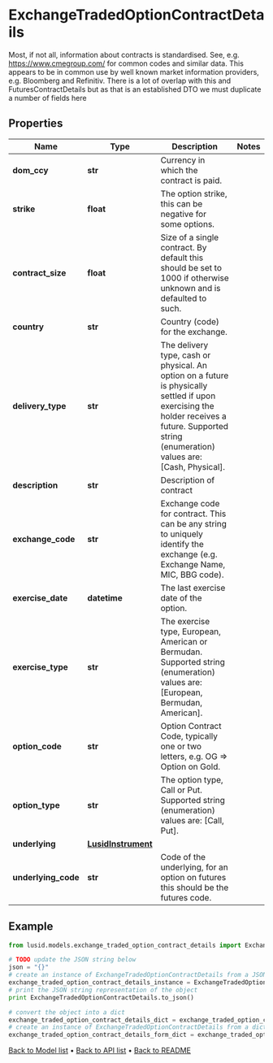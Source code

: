 # ExchangeTradedOptionContractDetails

Most, if not all, information about contracts is standardised. See, e.g. https://www.cmegroup.com/ for  common codes and similar data. This appears to be in common use by well known market information providers, e.g. Bloomberg and Refinitiv.  There is a lot of overlap with this and FuturesContractDetails but as that is an established DTO we must duplicate a number of fields here

## Properties
Name | Type | Description | Notes
------------ | ------------- | ------------- | -------------
**dom_ccy** | **str** | Currency in which the contract is paid. | 
**strike** | **float** | The option strike, this can be negative for some options. | 
**contract_size** | **float** | Size of a single contract. By default this should be set to 1000 if otherwise unknown and is defaulted to such. | 
**country** | **str** | Country (code) for the exchange. | 
**delivery_type** | **str** | The delivery type, cash or physical. An option on a future is physically settled if upon exercising the  holder receives a future.    Supported string (enumeration) values are: [Cash, Physical]. | 
**description** | **str** | Description of contract | 
**exchange_code** | **str** | Exchange code for contract. This can be any string to uniquely identify the exchange (e.g. Exchange Name, MIC, BBG code). | 
**exercise_date** | **datetime** | The last exercise date of the option. | 
**exercise_type** | **str** | The exercise type, European, American or Bermudan.    Supported string (enumeration) values are: [European, Bermudan, American]. | 
**option_code** | **str** | Option Contract Code, typically one or two letters, e.g. OG &#x3D;&gt; Option on Gold. | 
**option_type** | **str** | The option type, Call or Put.    Supported string (enumeration) values are: [Call, Put]. | 
**underlying** | [**LusidInstrument**](LusidInstrument.md) |  | 
**underlying_code** | **str** | Code of the underlying, for an option on futures this should be the futures code. | 

## Example

```python
from lusid.models.exchange_traded_option_contract_details import ExchangeTradedOptionContractDetails

# TODO update the JSON string below
json = "{}"
# create an instance of ExchangeTradedOptionContractDetails from a JSON string
exchange_traded_option_contract_details_instance = ExchangeTradedOptionContractDetails.from_json(json)
# print the JSON string representation of the object
print ExchangeTradedOptionContractDetails.to_json()

# convert the object into a dict
exchange_traded_option_contract_details_dict = exchange_traded_option_contract_details_instance.to_dict()
# create an instance of ExchangeTradedOptionContractDetails from a dict
exchange_traded_option_contract_details_form_dict = exchange_traded_option_contract_details.from_dict(exchange_traded_option_contract_details_dict)
```
[Back to Model list](../README.md#documentation-for-models) &#8226; [Back to API list](../README.md#documentation-for-api-endpoints) &#8226; [Back to README](../README.md)


